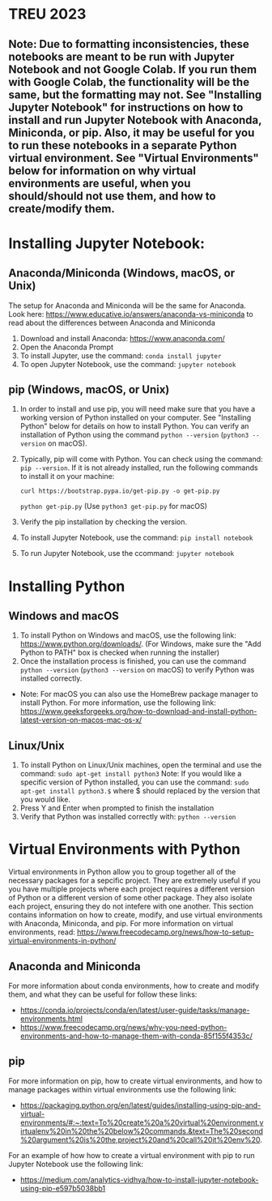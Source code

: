 # TREU 2023

## Note: Due to formatting inconsistencies, these notebooks are meant to be run with Jupyter Notebook and not Google Colab. If you run them with Google Colab, the functionality will be the same, but the formatting may not. See "Installing Jupyter Notebook" for instructions on how to install and run Jupyter Notebook with Anaconda, Miniconda, or pip. Also, it may be useful for you to run these notebooks in a separate Python virtual environment. See "Virtual Environments" below for information on why virtual environments are useful, when you should/should not use them, and how to create/modify them. 

# Installing Jupyter Notebook: 

## Anaconda/Miniconda (Windows, macOS, or Unix)
The setup for Anaconda and Miniconda will be the same for Anaconda. Look here: https://www.educative.io/answers/anaconda-vs-miniconda to read about the differences between Anaconda and Miniconda

1. Download and install Anaconda: https://www.anaconda.com/ 
2. Open the Anaconda Prompt
3. To install Jupyter, use the command: ```conda install jupyter```
4. To open Jupyter Notebook, use the command: `jupyter notebook`

## pip (Windows, macOS, or Unix) 
1. In order to install and use pip, you will need make sure that you have a working version of Python installed on your computer. See "Installing Python" below for details on how to install Python. You can verify an installation of Python using the command `python --version` (`python3 --version` on macOS).
2. Typically, pip will come with Python. You can check using the command: `pip --version`. If it is not already installed, run the following commands to install it on your machine: 

    `curl https://bootstrap.pypa.io/get-pip.py -o get-pip.py`

    `python get-pip.py` (Use `python3 get-pip.py` for macOS)

3. Verify the pip installation by checking the version. 
4. To install Jupyter Notebook, use the command: `pip install notebook`
5. To run Jupyter Notebook, use the ccommand: `jupyter notebook`

# Installing Python

## Windows and macOS
1. To install Python on Windows and macOS, use the following link: https://www.python.org/downloads/. (For Windows, make sure the "Add Python to PATH" box is checked when running the installer)
2. Once the installation process is finished, you can use the command `python --version` (`python3 --version` on macOS) to verify Python was installed correctly.
- Note: For macOS you can also use the HomeBrew package manager to install Python. For more information, use the following link: https://www.geeksforgeeks.org/how-to-download-and-install-python-latest-version-on-macos-mac-os-x/

## Linux/Unix
1. To install Python on Linux/Unix machines, open the terminal and use the command: `sudo apt-get install python3` Note: If you would like a specific version of Python installed, you can use the command: `sudo apt-get install python3.$` where $ should replaced by the version that you would like. 
2. Press Y and Enter when prompted to finish the installation
3. Verify that Python was installed correctly with: `python --version` 

# Virtual Environments with Python

Virtual environments in Python allow you to group together all of the necessary packages for a sepcific project. They are extremely useful if you you have multiple projects where each project requires a different version of Python or a different version of some other package. They also isolate each project, ensuring they do not intefere with one another.  This section contains information on how to create, modify, and use virtual environments with Anaconda, Miniconda, and pip. For more information on virtual environments, read: https://www.freecodecamp.org/news/how-to-setup-virtual-environments-in-python/ 

## Anaconda and Miniconda
 For more information about conda environments, how to create and modify them, and what they can be useful for follow these links: 
 - https://conda.io/projects/conda/en/latest/user-guide/tasks/manage-environments.html
 - https://www.freecodecamp.org/news/why-you-need-python-environments-and-how-to-manage-them-with-conda-85f155f4353c/

 ## pip
 For more information on pip, how to create virtual environments, and how to manage packages within virtual environments use the following link: 

- https://packaging.python.org/en/latest/guides/installing-using-pip-and-virtual-environments/#:~:text=To%20create%20a%20virtual%20environment,virtualenv%20in%20the%20below%20commands.&text=The%20second%20argument%20is%20the,project%20and%20call%20it%20env%20.

For an example of how how to create a virtual environment with pip to run Jupyter Notebook use the following link: 

- https://medium.com/analytics-vidhya/how-to-install-jupyter-notebook-using-pip-e597b5038bb1
